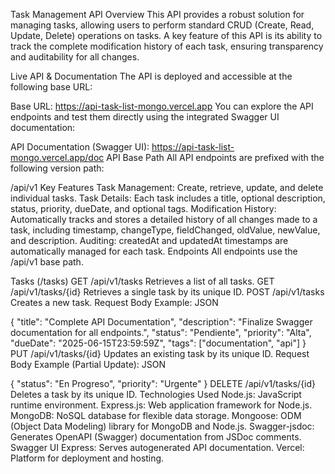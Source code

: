 Task Management API
Overview
This API provides a robust solution for managing tasks, allowing users to perform standard CRUD (Create, Read, Update, Delete) operations on tasks. A key feature of this API is its ability to track the complete modification history of each task, ensuring transparency and auditability for all changes.

Live API & Documentation
The API is deployed and accessible at the following base URL:

Base URL: https://api-task-list-mongo.vercel.app
You can explore the API endpoints and test them directly using the integrated Swagger UI documentation:

API Documentation (Swagger UI): https://api-task-list-mongo.vercel.app/doc
API Base Path
All API endpoints are prefixed with the following version path:

/api/v1
Key Features
Task Management: Create, retrieve, update, and delete individual tasks.
Task Details: Each task includes a title, optional description, status, priority, dueDate, and optional tags.
Modification History: Automatically tracks and stores a detailed history of all changes made to a task, including timestamp, changeType, fieldChanged, oldValue, newValue, and description.
Auditing: createdAt and updatedAt timestamps are automatically managed for each task.
Endpoints
All endpoints use the /api/v1 base path.

Tasks (/tasks)
GET /api/v1/tasks
Retrieves a list of all tasks.
GET /api/v1/tasks/{id}
Retrieves a single task by its unique ID.
POST /api/v1/tasks
Creates a new task.
Request Body Example:
JSON

{
  "title": "Complete API Documentation",
  "description": "Finalize Swagger documentation for all endpoints.",
  "status": "Pendiente",
  "priority": "Alta",
  "dueDate": "2025-06-15T23:59:59Z",
  "tags": ["documentation", "api"]
}
PUT /api/v1/tasks/{id}
Updates an existing task by its unique ID.
Request Body Example (Partial Update):
JSON

{
  "status": "En Progreso",
  "priority": "Urgente"
}
DELETE /api/v1/tasks/{id}
Deletes a task by its unique ID.
Technologies Used
Node.js: JavaScript runtime environment.
Express.js: Web application framework for Node.js.
MongoDB: NoSQL database for flexible data storage.
Mongoose: ODM (Object Data Modeling) library for MongoDB and Node.js.
Swagger-jsdoc: Generates OpenAPI (Swagger) documentation from JSDoc comments.
Swagger UI Express: Serves autogenerated API documentation.
Vercel: Platform for deployment and hosting.